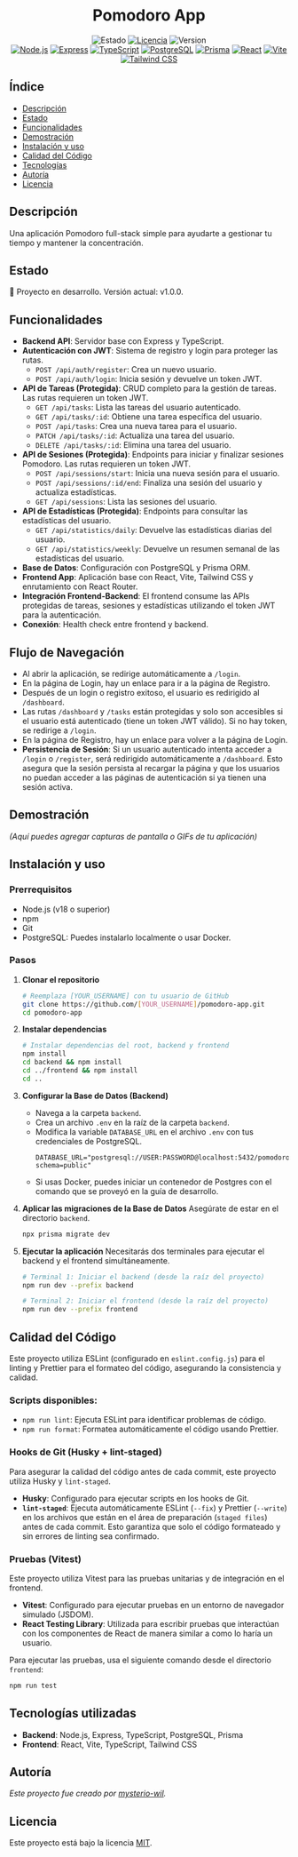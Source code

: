 <h1 align="center">Pomodoro App</h1>

<div align="center">
  <img src="https://img.shields.io/badge/STATUS-En_desarrollo-yellow" alt="Estado">
  <a href="LICENSE"><img src="https://img.shields.io/badge/License-MIT-blue" alt="Licencia"></a>
  <img src="https://img.shields.io/badge/version-1.0.0-green" alt="Version">
</div>

<div align="center">
  <a href="https://nodejs.org/" target="_blank" rel="noreferrer noopener nofollow"><img src="https://img.shields.io/badge/Node.js-339933?style=for-the-badge&logo=nodedotjs&logoColor=white" alt="Node.js"></a>
  <a href="https://expressjs.com/" target="_blank" rel="noreferrer noopener nofollow"><img src="https://img.shields.io/badge/Express-000000?style=for-the-badge&logo=express&logoColor=white" alt="Express"></a>
  <a href="https://www.typescriptlang.org/" target="_blank" rel="noreferrer noopener nofollow"><img src="https://img.shields.io/badge/TypeScript-3178C6?style=for-the-badge&logo=typescript&logoColor=white" alt="TypeScript"></a>
  <a href="https://www.postgresql.org/" target="_blank" rel="noreferrer noopener nofollow"><img src="https://img.shields.io/badge/PostgreSQL-4169E1?style=for-the-badge&logo=postgresql&logoColor=white" alt="PostgreSQL"></a>
  <a href="https://www.prisma.io/" target="_blank" rel="noreferrer noopener nofollow"><img src="https://img.shields.io/badge/Prisma-2D3748?style=for-the-badge&logo=prisma&logoColor=white" alt="Prisma"></a>
  <a href="https://reactjs.org/" target="_blank" rel="noreferrer noopener nofollow"><img src="https://img.shields.io/badge/React-20232A?style=for-the-badge&logo=react&logoColor=61DAFB" alt="React"></a>
  <a href="https://vitejs.dev/" target="_blank" rel="noreferrer noopener nofollow"><img src="https://img.shields.io/badge/Vite-646CFF?style=for-the-badge&logo=vite&logoColor=white" alt="Vite"></a>
  <a href="https://tailwindcss.com/" target="_blank" rel="noreferrer noopener nofollow"><img src="https://img.shields.io/badge/Tailwind_CSS-38B2AC?style=for-the-badge&logo=tailwind-css&logoColor=white" alt="Tailwind CSS"></a>
</div>

## Índice
* [Descripción](#descripción)
* [Estado](#estado)
* [Funcionalidades](#funcionalidades)
* [Demostración](#demostración)
* [Instalación y uso](#instalación-y-uso)
* [Calidad del Código](#calidad-del-código)
* [Tecnologías](#tecnologías)
* [Autoría](#autoría)
* [Licencia](#licencia)

##  Descripción
Una aplicación Pomodoro full-stack simple para ayudarte a gestionar tu tiempo y mantener la concentración.

##  Estado
:construction: Proyecto en desarrollo. Versión actual: v1.0.0.

##  Funcionalidades
- **Backend API**: Servidor base con Express y TypeScript.
- **Autenticación con JWT**: Sistema de registro y login para proteger las rutas.
  - `POST /api/auth/register`: Crea un nuevo usuario.
  - `POST /api/auth/login`: Inicia sesión y devuelve un token JWT.
- **API de Tareas (Protegida)**: CRUD completo para la gestión de tareas. Las rutas requieren un token JWT.
  - `GET /api/tasks`: Lista las tareas del usuario autenticado.
  - `GET /api/tasks/:id`: Obtiene una tarea específica del usuario.
  - `POST /api/tasks`: Crea una nueva tarea para el usuario.
  - `PATCH /api/tasks/:id`: Actualiza una tarea del usuario.
  - `DELETE /api/tasks/:id`: Elimina una tarea del usuario.
- **API de Sesiones (Protegida)**: Endpoints para iniciar y finalizar sesiones Pomodoro. Las rutas requieren un token JWT.
  - `POST /api/sessions/start`: Inicia una nueva sesión para el usuario.
  - `POST /api/sessions/:id/end`: Finaliza una sesión del usuario y actualiza estadísticas.
  - `GET /api/sessions`: Lista las sesiones del usuario.
- **API de Estadísticas (Protegida)**: Endpoints para consultar las estadísticas del usuario.
  - `GET /api/statistics/daily`: Devuelve las estadísticas diarias del usuario.
  - `GET /api/statistics/weekly`: Devuelve un resumen semanal de las estadísticas del usuario.
- **Base de Datos**: Configuración con PostgreSQL y Prisma ORM.
- **Frontend App**: Aplicación base con React, Vite, Tailwind CSS y enrutamiento con React Router.
- **Integración Frontend-Backend**: El frontend consume las APIs protegidas de tareas, sesiones y estadísticas utilizando el token JWT para la autenticación.
- **Conexión**: Health check entre frontend y backend.

## Flujo de Navegación
- Al abrir la aplicación, se redirige automáticamente a `/login`.
- En la página de Login, hay un enlace para ir a la página de Registro.
- Después de un login o registro exitoso, el usuario es redirigido al `/dashboard`.
- Las rutas `/dashboard` y `/tasks` están protegidas y solo son accesibles si el usuario está autenticado (tiene un token JWT válido). Si no hay token, se redirige a `/login`.
- En la página de Registro, hay un enlace para volver a la página de Login.
- **Persistencia de Sesión**: Si un usuario autenticado intenta acceder a `/login` o `/register`, será redirigido automáticamente a `/dashboard`. Esto asegura que la sesión persista al recargar la página y que los usuarios no puedan acceder a las páginas de autenticación si ya tienen una sesión activa.

##  Demostración
_(Aquí puedes agregar capturas de pantalla o GIFs de tu aplicación)_

##  Instalación y uso

### Prerrequisitos
- Node.js (v18 o superior)
- npm
- Git
- PostgreSQL: Puedes instalarlo localmente o usar Docker.

### Pasos

1.  **Clonar el repositorio**
    ```bash
    # Reemplaza [YOUR_USERNAME] con tu usuario de GitHub
    git clone https://github.com/[YOUR_USERNAME]/pomodoro-app.git
    cd pomodoro-app
    ```

2.  **Instalar dependencias**
    ```bash
    # Instalar dependencias del root, backend y frontend
    npm install
    cd backend && npm install
    cd ../frontend && npm install
    cd .. 
    ```

3.  **Configurar la Base de Datos (Backend)**
    - Navega a la carpeta `backend`.
    - Crea un archivo `.env` en la raíz de la carpeta `backend`.
    - Modifica la variable `DATABASE_URL` en el archivo `.env` con tus credenciales de PostgreSQL.
      ```
      DATABASE_URL="postgresql://USER:PASSWORD@localhost:5432/pomodoro?schema=public"
      ```
    - Si usas Docker, puedes iniciar un contenedor de Postgres con el comando que se proveyó en la guía de desarrollo.

4.  **Aplicar las migraciones de la Base de Datos**
    Asegúrate de estar en el directorio `backend`.
    ```bash
    npx prisma migrate dev
    ```

5.  **Ejecutar la aplicación**
    Necesitarás dos terminales para ejecutar el backend y el frontend simultáneamente.

    ```bash
    # Terminal 1: Iniciar el backend (desde la raíz del proyecto)
    npm run dev --prefix backend

    # Terminal 2: Iniciar el frontend (desde la raíz del proyecto)
    npm run dev --prefix frontend
    ```

##  Calidad del Código
Este proyecto utiliza ESLint (configurado en `eslint.config.js`) para el linting y Prettier para el formateo del código, asegurando la consistencia y calidad.

### Scripts disponibles:
- `npm run lint`: Ejecuta ESLint para identificar problemas de código.
- `npm run format`: Formatea automáticamente el código usando Prettier.

### Hooks de Git (Husky + lint-staged)
Para asegurar la calidad del código antes de cada commit, este proyecto utiliza Husky y `lint-staged`.

- **Husky**: Configurado para ejecutar scripts en los hooks de Git.
- **`lint-staged`**: Ejecuta automáticamente ESLint (`--fix`) y Prettier (`--write`) en los archivos que están en el área de preparación (`staged files`) antes de cada commit. Esto garantiza que solo el código formateado y sin errores de linting sea confirmado.

### Pruebas (Vitest)
Este proyecto utiliza Vitest para las pruebas unitarias y de integración en el frontend.

- **Vitest**: Configurado para ejecutar pruebas en un entorno de navegador simulado (JSDOM).
- **React Testing Library**: Utilizada para escribir pruebas que interactúan con los componentes de React de manera similar a como lo haría un usuario.

Para ejecutar las pruebas, usa el siguiente comando desde el directorio `frontend`:
```bash
npm run test
```

##  Tecnologías utilizadas
- **Backend**: Node.js, Express, TypeScript, PostgreSQL, Prisma
- **Frontend**: React, Vite, TypeScript, Tailwind CSS

##  Autoría
*Este proyecto fue creado por [mysterio-wil](https://github.com/mysterio-wil).*

##  Licencia
Este proyecto está bajo la licencia [MIT](LICENSE).
